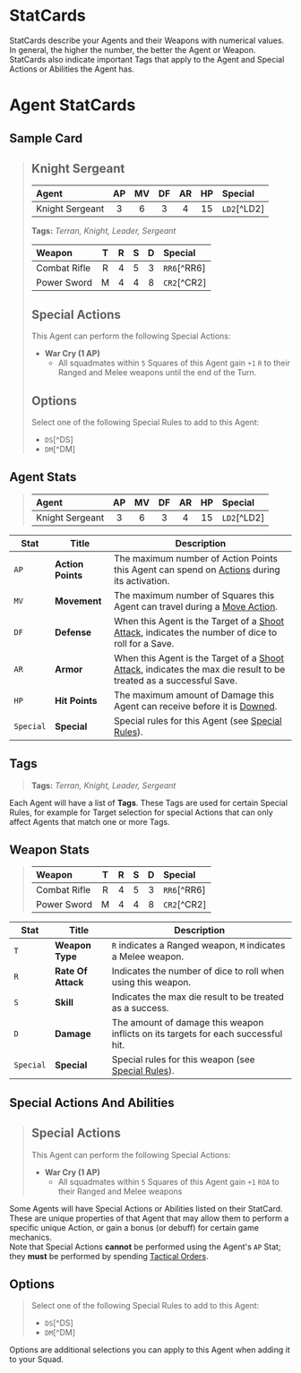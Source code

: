 # StatCards

StatCards describe your Agents and their Weapons with numerical values. In general, the higher the number, the better the Agent or Weapon.  
StatCards also indicate important Tags that apply to the Agent and Special Actions or Abilities the Agent has.

# Agent StatCards

## Sample Card

> ## Knight Sergeant
> 
> |Agent|AP|MV|DF|AR|HP|Special|
> |:---------------|:----:|:----:|:----:|:----:|:----:|:----|
> |Knight Sergeant|3|6|3|4|15|`LD2`[^LD2]|
> 
> **Tags:** *Terran, Knight, Leader, Sergeant*
> 
> |Weapon|T|R|S|D|Special|
> |:---------------|:----:|:----:|:----:|:----:|:----|
> |Combat Rifle|R|4|5|3|`RR6`[^RR6]|
> |Power Sword|M|4|4|8|`CR2`[^CR2]|
> 
> ## Special Actions
> 
> This Agent can perform the following Special Actions:
> * **War Cry (1 AP)**
>     - All squadmates within `5` Squares of this Agent gain `+1` `R` to their Ranged and Melee weapons until the end of the Turn.
> 
> ## Options
> 
> Select one of the following Special Rules to add to this Agent:
> * `DS`[^DS]
> * `DM`[^DM]

## Agent Stats 

> |Agent|AP|MV|DF|AR|HP|Special|
> |:---------------|:----:|:----:|:----:|:----:|:----:|:----|
> |Knight Sergeant|3|6|3|4|15|`LD2`[^LD2]|

|Stat|Title|Description|
|----|----|----|
|`AP`|**Action Points**|The maximum number of Action Points this Agent can spend on [Actions](../3.Actions/1.Actions.md) during its activation.|
|`MV`|**Movement**|The maximum number of Squares this Agent can travel during a [Move Action](../3.Actions/2.Movement.md).|
|`DF`|**Defense**|When this Agent is the Target of a [Shoot Attack](../3.Actions/3.Shoot.md), indicates the number of dice to roll for a Save.|
|`AR`|**Armor**|When this Agent is the Target of a [Shoot Attack](../3.Actions/3.Shoot.md), indicates the max die result to be treated as a successful Save.|
|`HP`|**Hit Points**|The maximum amount of Damage this Agent can receive before it is [Downed](../1.Introduction/4.Damage.md).|
|`Special`|**Special**|Special rules for this Agent (see [Special Rules](./3.SpecialRules.md)).|

## Tags

> **Tags:** *Terran, Knight, Leader, Sergeant*

Each Agent will have a list of **Tags**. These Tags are used for certain Special Rules, for example for Target selection for special Actions that can only affect Agents that match one or more Tags.

## Weapon Stats

> |Weapon|T|R|S|D|Special|
> |:---------------|:----:|:----:|:----:|:----:|:----|
> |Combat Rifle|R|4|5|3|`RR6`[^RR6]|
> |Power Sword|M|4|4|8|`CR2`[^CR2]|

|Stat|Title|Description|
|----|----|----|
|`T`|**Weapon Type**|`R` indicates a Ranged weapon, `M` indicates a Melee weapon.|
|`R`|**Rate Of Attack**|Indicates the number of dice to roll when using this weapon.|
|`S`|**Skill**|Indicates the max die result to be treated as a success.|
|`D`|**Damage**|The amount of damage this weapon inflicts on its targets for each successful hit.|
|`Special`|**Special**|Special rules for this weapon (see [Special Rules](./3.SpecialRules.md)).|

## Special Actions And Abilities

> ## Special Actions
> 
> This Agent can perform the following Special Actions:
> * **War Cry (1 AP)**
>     - All squadmates within `5` Squares of this Agent gain `+1` `ROA` to their Ranged and Melee weapons

Some Agents will have Special Actions or Abilities listed on their StatCard. These are unique properties of that Agent that may allow them to perform a specific unique Action, or gain a bonus (or debuff) for certain game mechanics.  
Note that Special Actions **cannot** be performed using the Agent's `AP` Stat; they **must** be performed by spending [Tactical Orders](../1.Introduction/2.Basics.md#tactical-orders).

## Options

> Select one of the following Special Rules to add to this Agent:
> * `DS`[^DS]
> * `DM`[^DM]

Options are additional selections you can apply to this Agent when adding it to your Squad.